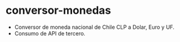 # conversor-monedas
- Conversor de moneda nacional de Chile CLP a Dolar, Euro y UF.
- Consumo de API de tercero.
  
